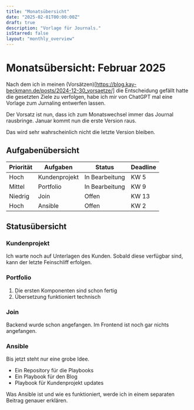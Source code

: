```yaml
---
title: "Monatsübersicht"
date: "2025-02-01T00:00:00Z"
draft: true
description: "Vorlage für Journals."
isStarred: false
layout: "monthly_overview"
---
```


# Monatsübersicht: Februar 2025

Nach dem ich in meinen (Vorsätzen)[https://blog.kay-beckmann.de/posts/2024-12-30_vorsaetze/]
die Entscheidung gefällt hatte die gesetzten Ziele zu verfolgen,
habe ich mir von ChatGPT mal eine Vorlage zum Jurnaling entwerfen lassen.

Der Vorsatz ist nun, dass ich zum Monatswechsel immer das Journal rausbringe.
Januar kommt nun die erste Version raus.

Das wird sehr wahrscheinlich nicht die letzte Version bleiben.

## Aufgabenübersicht

| Priorität | Aufgaben      | Status         | Deadline |
| --------- | ------------- | -------------- | -------- |
| Hoch      | Kundenprojekt | In Bearbeitung | KW 5     |
| Mittel    | Portfolio     | In Bearbeitung | KW 9     |
| Niedrig   | Join          | Offen          | KW 13    |
| Hoch      | Ansible       | Offen          | KW 2     |

## Statusübersicht

### Kundenprojekt

Ich warte noch auf Unterlagen des Kunden. Sobald diese verfügbar sind, kann der letzte
Feinschliff erfolgen.

### Portfolio

1. Die ersten Komponenten sind schon fertig
1. Übersetzung funktioniert technisch

### Join

Backend wurde schon angefangen.
Im Frontend ist noch gar nichts angefangen.

### Ansible

Bis jetzt steht nur eine grobe Idee.

- Ein Repository für die Playbooks
- Ein Playbook für den Blog
- Playbook für Kundenprojekt updates

Was Ansible ist und wie es funktioniert, werde ich in einem separaten Beitrag
genauer erklären.
